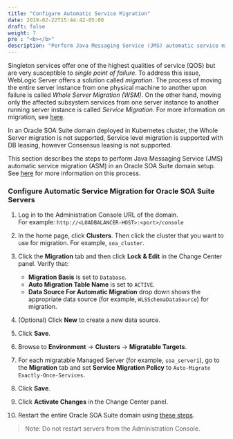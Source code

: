 ```yaml
---
title: "Configure Automatic Service Migration"
date: 2019-02-22T15:44:42-05:00
draft: false
weight: 7
pre : "<b></b>"
description: "Perform Java Messaging Service (JMS) automatic service migration (ASM) in an Oracle SOA Suite domain setup."
---
```


Singleton services offer one of the highest qualities of service (QOS) but are very susceptible to *single point of failure*. To address this issue, WebLogic Server offers a solution called *migration*. The process of moving the entire server instance from one physical machine to another upon failure is called *Whole Server Migration (WSM)*. On the other hand, moving only the affected subsystem services from one server instance to another running server instance is called *Service Migration*. For more information on migration, see [here](https://www.oracle.com/technetwork/middleware/weblogic/weblogic-automatic-service-migratio-133948.pdf).

In an Oracle SOA Suite domain deployed in Kubernetes cluster, the Whole Server migration is not supported, Service level migration is supported with DB leasing, however Consensus leasing is not supported.



This section describes the steps to perform Java Messaging Service (JMS) automatic service migration (ASM) in an Oracle SOA Suite domain setup. See [here](https://docs.oracle.com/en/middleware/fusion-middleware/weblogic-server/12.2.1.4/wlach/taskhelp/jms_servers/AutoMigrateJMSServer.html) for more information on this process.

### Configure Automatic Service Migration for Oracle SOA Suite Servers

1. Log in to the Administration Console URL of the domain.  
   For example: `http://<LOADBALANCER-HOST>:<port>/console`

1. In the home page, click **Clusters**. Then click the cluster that you want to use for migration. For example, `soa_cluster`.

1. Click the **Migration** tab and then click **Lock & Edit** in the Change Center panel. Verify that:
    * **Migration Basis** is set to `Database`.
    * **Auto Migration Table Name** is set to `ACTIVE`.
    * **Data Source For Automatic Migration** drop down shows the appropriate data source (for example, `WLSSchemaDataSource`) for migration.

1. (Optional) Click **New** to create a new data source.

1. Click **Save**.

1. Browse to **Environment** -> **Clusters** -> **Migratable Targets**.

1. For each migratable Managed Server (for example, `soa_server1`), go to the **Migration** tab and set **Service Migration Policy** to `Auto-Migrate Exactly-Once-Services`.

1. Click **Save**.

1. Click **Activate Changes** in the Change Center panel.

1. Restart the entire Oracle SOA Suite domain using [these steps](https://oracle.github.io/weblogic-kubernetes-operator/userguide/managing-domains/domain-lifecycle/startup/#restart-all-the-servers-in-the-domain).

> Note: Do not restart servers from the Administration Console.
